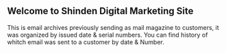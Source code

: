 ## Welcome to Shinden Digital Marketing Site

This is email archives previously sending as mail magazine to customers, it was organized by issued date & serial numbers.
You can find history of whitch email was sent to a customer by date & Number.
